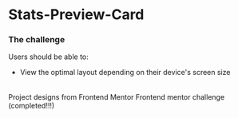 # Stats-Preview-Card

### The challenge

Users should be able to:

- View the optimal layout depending on their device's screen size


######
Project designs from Frontend Mentor
Frontend mentor challenge (completed!!!)